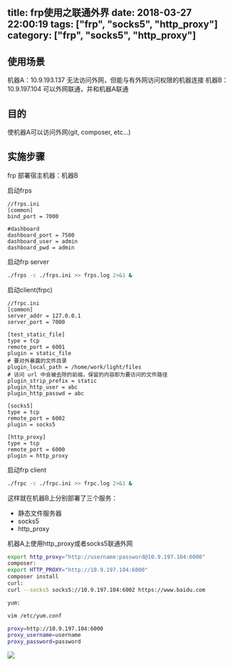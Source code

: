 title: frp使用之联通外界 
date: 2018-03-27 22:00:19
tags: ["frp", "socks5", "http_proxy"]
category: ["frp", "socks5", "http_proxy"]
---

## 使用场景

机器A：10.9.193.137 无法访问外网，但能与有外网访问权限的机器连接
机器B：10.9.197.104 可以外网联通，并和机器A联通

## 目的

使机器A可以访问外网(git, composer, etc...)

## 实施步骤

frp 部署宿主机器：机器B

启动frps
```
//frps.ini
[common]
bind_port = 7000

#dashboard
dashboard_port = 7500
dashboard_user = admin
dashboard_pwd = admin
```

启动frp server
```bash
./frps -c ./frps.ini >> frps.log 2>&1 &
```

启动client(frpc)
```
//frpc.ini
[common]
server_addr = 127.0.0.1
server_port = 7000

[test_static_file]
type = tcp
remote_port = 6001
plugin = static_file
# 要对外暴露的文件目录
plugin_local_path = /home/work/light/files
# 访问 url 中会被去除的前缀，保留的内容即为要访问的文件路径
plugin_strip_prefix = static
plugin_http_user = abc
plugin_http_passwd = abc

[socks5]
type = tcp
remote_port = 6002
plugin = socks5

[http_proxy]
type = tcp
remote_port = 6000
plugin = http_proxy
```

启动frp client
```bash
./frpc -c ./frpc.ini >> frpc.log 2>&1 &
```

这样就在机器B上分别部署了三个服务：

* 静态文件服务器
* socks5
* http_proxy

机器A上使用http_proxy或者socks5联通外网

```bash
export http_proxy="http://username:password@10.9.197.104:6000"
composer:
export HTTP_PROXY="http://10.9.197.104:6000"
composer install
curl:
curl --socks5 socks5://10.9.197.104:6002 https://www.baidu.com
```

```bash
yum:

vim /etc/yum.conf

proxy=http://10.9.197.104:6000
proxy_username=username
proxy_password=password
```
<img src="/images/frp-as-bridge.png" />
